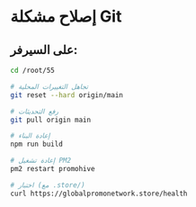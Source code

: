 # إصلاح مشكلة Git

## على السيرفر:

```bash
cd /root/55

# تجاهل التغييرات المحلية
git reset --hard origin/main

# رفع التحديثات
git pull origin main

# إعادة البناء
npm run build

# إعادة تشغيل PM2
pm2 restart promohive

# اختبار (مع .store/)
curl https://globalpromonetwork.store/health
```
